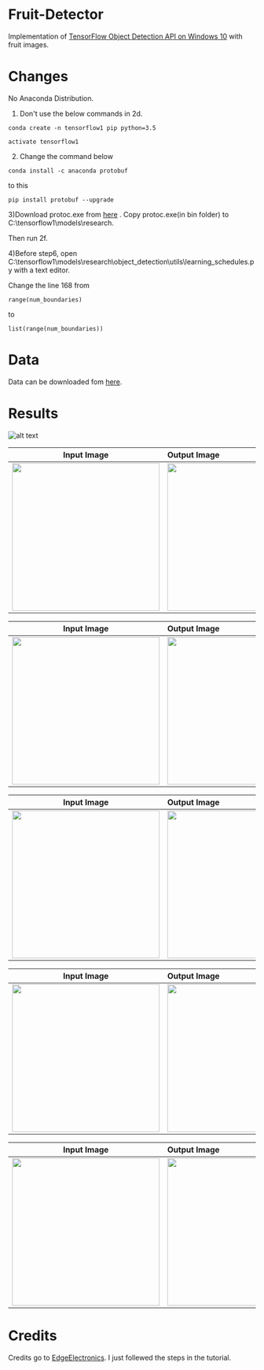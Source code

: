 # Fruit-Detector
Implementation of [TensorFlow Object Detection API on Windows 10](https://www.youtube.com/watch?v=Rgpfk6eYxJA) with fruit images.

# Changes

No Anaconda Distribution.

1) Don't use the below commands in 2d.

```conda create -n tensorflow1 pip python=3.5```

```activate tensorflow1```

2) Change the command below

```conda install -c anaconda protobuf```

to this

```pip install protobuf --upgrade```

3)Download protoc.exe from [here](https://github.com/google/protobuf/releases/download/v3.6.0/protoc-3.6.0-win32.zip) . Copy protoc.exe(in bin folder) to C:\tensorflow1\models\research.
 
Then run 2f.

4)Before step6, open C:\tensorflow1\models\research\object_detection\utils\learning_schedules.py with a text editor.

Change the line 168 from

```range(num_boundaries)```

to

```list(range(num_boundaries))```

# Data

Data can be downloaded fom [here](https://www.kaggle.com/mbkinaci/fruit-images-for-object-detection).

# Results

![alt text](https://github.com/MuhammedBuyukkinaci/Fruit-Detector/blob/master/images/my_ss.png) 

Input Image             |  Output Image                     
:-------------------------:|:-------------------------
<img src="https://github.com/MuhammedBuyukkinaci/Fruit-Detector/blob/master/images/trial1.jpg" width="300" height="300">  | <img src="https://github.com/MuhammedBuyukkinaci/Fruit-Detector/blob/master/images/fruit-detector1.png" width="300" height="300">  


Input Image             |  Output Image                     
:-------------------------:|:-------------------------
<img src="https://github.com/MuhammedBuyukkinaci/Fruit-Detector/blob/master/images/trial2.jpg" width="300" height="300">  | <img src="https://github.com/MuhammedBuyukkinaci/Fruit-Detector/blob/master/images/fruit-detector2.png" width="300" height="300">  


Input Image             |  Output Image                     
:-------------------------:|:-------------------------
<img src="https://github.com/MuhammedBuyukkinaci/Fruit-Detector/blob/master/images/trial3.jpg" width="300" height="300">  | <img src="https://github.com/MuhammedBuyukkinaci/Fruit-Detector/blob/master/images/fruit-detector3.png" width="300" height="300">  


Input Image             |  Output Image                     
:-------------------------:|:-------------------------
<img src="https://github.com/MuhammedBuyukkinaci/Fruit-Detector/blob/master/images/trial4.jpg" width="300" height="300">  | <img src="https://github.com/MuhammedBuyukkinaci/Fruit-Detector/blob/master/images/fruit-detector4.png" width="300" height="300">  


Input Image             |  Output Image                     
:-------------------------:|:-------------------------
<img src="https://github.com/MuhammedBuyukkinaci/Fruit-Detector/blob/master/images/trial5.jpg" width="300" height="300">  | <img src="https://github.com/MuhammedBuyukkinaci/Fruit-Detector/blob/master/images/fruit-detector5.png" width="300" height="300">  

# Credits

Credits go to [EdgeElectronics](https://github.com/EdjeElectronics/TensorFlow-Object-Detection-API-Tutorial-Train-Multiple-Objects-Windows-10). I just follewed the steps in the tutorial.


